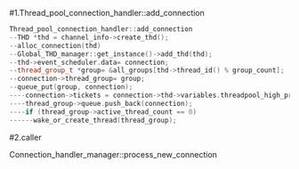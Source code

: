 #1.Thread_pool_connection_handler::add_connection

```CPP
Thread_pool_connection_handler::add_connection
--THD *thd = channel_info->create_thd();
--alloc_connection(thd)
--Global_THD_manager::get_instance()->add_thd(thd);
--thd->event_scheduler.data= connection;
--thread_group_t *group= &all_groups[thd->thread_id() % group_count];
--connection->thread_group= group;
--queue_put(group, connection);
----connection->tickets = connection->thd->variables.threadpool_high_prio_tickets;
----thread_group->queue.push_back(connection);
----if (thread_group->active_thread_count == 0)
------wake_or_create_thread(thread_group);
```

#2.caller

Connection_handler_manager::process_new_connection